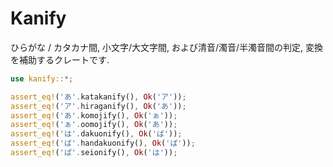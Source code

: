 # Kanify

ひらがな / カタカナ間, 小文字/大文字間, および清音/濁音/半濁音間の判定, 変換を補助するクレートです. 

```rust
use kanify::*;

assert_eq!('あ'.katakanify(), Ok('ア'));
assert_eq!('ア'.hiraganify(), Ok('あ'));
assert_eq!('あ'.komojify(), Ok('ぁ'));
assert_eq!('ぁ'.oomojify(), Ok('あ'));
assert_eq!('は'.dakuonify(), Ok('ば'));
assert_eq!('ば'.handakuonify(), Ok('ぱ'));
assert_eq!('ぱ'.seionify(), Ok('は'));
```